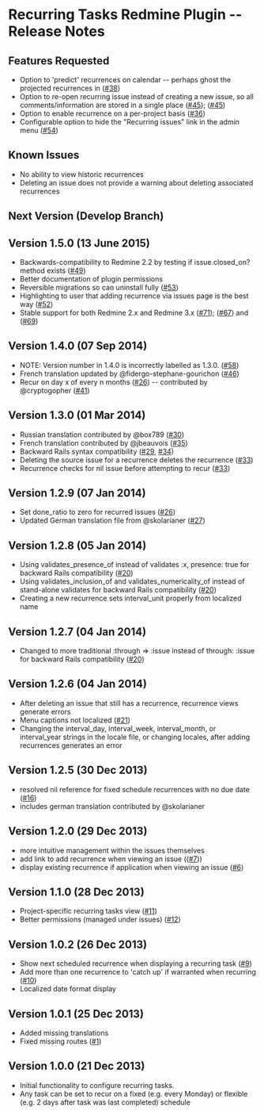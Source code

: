 # Recurring Tasks Redmine Plugin -- Release Notes

## Features Requested

* Option to 'predict' recurrences on calendar -- perhaps ghost the projected recurrences in ([#38](https://github.com/nutso/redmine-plugin-recurring-tasks/issues/38))
* Option to re-open recurring issue instead of creating a new issue, so all comments/information are stored in a single place ([#45](https://github.com/nutso/redmine-plugin-recurring-tasks/issues/45)); ([#45](https://github.com/nutso/redmine-plugin-recurring-tasks/issues/74))
* Option to enable recurrence on a per-project basis ([#36](https://github.com/nutso/redmine-plugin-recurring-tasks/issues/36))
* Configurable option to hide the "Recurring issues" link in the admin menu ([#54](https://github.com/nutso/redmine-plugin-recurring-tasks/issues/54))

## Known Issues

* No ability to view historic recurrences
* Deleting an issue does not provide a warning about deleting associated recurrences

## Next Version (Develop Branch)

## Version 1.5.0 (13 June 2015)

* Backwards-compatibility to Redmine 2.2 by testing if issue.closed_on? method exists ([#49](https://github.com/nutso/redmine-plugin-recurring-tasks/issues/36))
* Better documentation of plugin permissions
* Reversible migrations so can uninstall fully ([#53](https://github.com/nutso/redmine-plugin-recurring-tasks/issues/53))
* Highlighting to user that adding recurrence via issues page is the best way ([#52](https://github.com/nutso/redmine-plugin-recurring-tasks/issues/52))
* Stable support for both Redmine 2.x and Redmine 3.x ([#71](https://github.com/nutso/redmine-plugin-recurring-tasks/issues/71)); ([#67](https://github.com/nutso/redmine-plugin-recurring-tasks/issues/67)) and ([#69](https://github.com/nutso/redmine-plugin-recurring-tasks/issues/69))

## Version 1.4.0 (07 Sep 2014)

* NOTE: Version number in 1.4.0 is incorrectly labelled as 1.3.0. ([#58](https://github.com/nutso/redmine-plugin-recurring-tasks/issues/58))
* French translation updated by @fidergo-stephane-gourichon ([#46](https://github.com/nutso/redmine-plugin-recurring-tasks/pull/46))
* Recur on day x of every n months ([#26](https://github.com/nutso/redmine-plugin-recurring-tasks/issues/26)) -- contributed by @cryptogopher ([#41](https://github.com/nutso/redmine-plugin-recurring-tasks/pull/41))

## Version 1.3.0 (01 Mar 2014)

* Russian translation contributed by @box789 ([#30](https://github.com/nutso/redmine-plugin-recurring-tasks/pull/30))
* French translation contributed by @jbeauvois ([#35](https://github.com/nutso/redmine-plugin-recurring-tasks/pull/35))
* Backward Rails syntax compatibility ([#29](https://github.com/nutso/redmine-plugin-recurring-tasks/issues/29), [#34](https://github.com/nutso/redmine-plugin-recurring-tasks/issues/34))
* Deleting the source issue for a recurrence deletes the recurrence ([#33](https://github.com/nutso/redmine-plugin-recurring-tasks/issues/33))
* Recurrence checks for nil issue before attempting to recur ([#33](https://github.com/nutso/redmine-plugin-recurring-tasks/issues/33))

## Version 1.2.9 (07 Jan 2014)

* Set done_ratio to zero for recurred issues ([#26](https://github.com/nutso/redmine-plugin-recurring-tasks/issues/26))
* Updated German translation file from @skolarianer ([#27](https://github.com/nutso/redmine-plugin-recurring-tasks/issues/27))

## Version 1.2.8 (05 Jan 2014)

* Using validates_presence_of instead of validates :x, presence: true for backward Rails compatibility ([#20](https://github.com/nutso/redmine-plugin-recurring-tasks/issues/20))
* Using validates_inclusion_of and validates_numericality_of instead of stand-alone validates for backward Rails compatibility ([#20](https://github.com/nutso/redmine-plugin-recurring-tasks/issues/20))
* Creating a new recurrence sets interval_unit properly from localized name

## Version 1.2.7 (04 Jan 2014)

* Changed to more traditional :through => :issue instead of through: :issue for backward Rails compatibility ([#20](https://github.com/nutso/redmine-plugin-recurring-tasks/issues/20))

## Version 1.2.6 (04 Jan 2014)

* After deleting an issue that still has a recurrence, recurrence views generate errors
* Menu captions not localized ([#21](https://github.com/nutso/redmine-plugin-recurring-tasks/issues/21))
* Changing the interval_day, interval_week, interval_month, or interval_year strings in the locale file, or changing locales, after adding recurrences generates an error

## Version 1.2.5 (30 Dec 2013)

* resolved nil reference for fixed schedule recurrences with no due date ([#16](https://github.com/nutso/redmine-plugin-recurring-tasks/issues/16))
* includes german translation contributed by @skolarianer

## Version 1.2.0 (29 Dec 2013)

* more intuitive management within the issues themselves
* add link to add recurrence when viewing an issue (([#7](https://github.com/nutso/redmine-plugin-recurring-tasks/issues/7)))
* display existing recurrence if application when viewing an issue ([#6](https://github.com/nutso/redmine-plugin-recurring-tasks/issues/6))

## Version 1.1.0 (28 Dec 2013)

* Project-specific recurring tasks view ([#11](https://github.com/nutso/redmine-plugin-recurring-tasks/issues/11))
* Better permissions (managed under issues) ([#12](https://github.com/nutso/redmine-plugin-recurring-tasks/issues/12))

## Version 1.0.2 (26 Dec 2013)

* Show next scheduled recurrence when displaying a recurring task ([#9](https://github.com/nutso/redmine-plugin-recurring-tasks/issues/9))
* Add more than one recurrence to 'catch up' if warranted when recurring ([#10](https://github.com/nutso/redmine-plugin-recurring-tasks/issues/10))
* Localized date format display

## Version 1.0.1 (25 Dec 2013)

* Added missing translations
* Fixed missing routes ([#1](https://github.com/nutso/redmine-plugin-recurring-tasks/issues/1))

## Version 1.0.0 (21 Dec 2013)

* Initial functionality to configure recurring tasks. 
* Any task can be set to recur on a fixed (e.g. every Monday) 
  or flexible (e.g. 2 days after task was last completed) schedule
